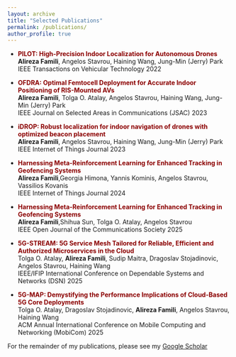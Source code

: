 ```yaml
---
layout: archive
title: "Selected Publications"
permalink: /publications/
author_profile: true
---
```

 

- <span style="color: #8B0000;">**PILOT: High-Precision Indoor Localization for Autonomous Drones**</span><br>
	**Alireza Famili**, Angelos Stavrou, Haining Wang, Jung-Min (Jerry) Park <br>
	IEEE Transactions on Vehicular Technology 2022

- <span style="color: #8B0000;">**OFDRA: Optimal Femtocell Deployment for Accurate Indoor Positioning of RIS-Mounted AVs**</span><br>
	**Alireza Famili**, Tolga O. Atalay, Angelos Stavrou, Haining Wang, Jung-Min (Jerry) Park <br>
	IEEE Journal on Selected Areas in Communications (JSAC) 2023 

- <span style="color: #8B0000;">**iDROP: Robust localization for indoor navigation of drones with optimized beacon placement**</span><br>
	**Alireza Famili**, Angelos Stavrou, Haining Wang, Jung-Min (Jerry) Park <br>
	IEEE Internet of Things Journal 2023 
	
- <span style="color: #8B0000;">**Harnessing Meta-Reinforcement Learning for Enhanced Tracking in Geofencing Systems**</span><br>
	**Alireza Famili**,Georgia Himona, Yannis Kominis, Angelos Stavrou, Vassilios Kovanis<br>
	IEEE Internet of Things Journal 2024

- <span style="color: #8B0000;">**Harnessing Meta-Reinforcement Learning for Enhanced Tracking in Geofencing Systems**</span><br>
	**Alireza Famili**,Shihua Sun, Tolga O. Atalay, Angelos Stavrou<br>
	IEEE Open Journal of the Communications Society 2025

- <span style="color: #8B0000;">**5G-STREAM: 5G Service Mesh Tailored for Reliable, Efficient and Authorized Microservices in the Cloud** </span> <br>
	Tolga O. Atalay, **Alireza Famili**, Sudip Maitra, Dragoslav Stojadinovic, Angelos Stavrou, Haining Wang <br>
	IEEE/IFIP International Conference on Dependable Systems and Networks (DSN) 2025

- <span style="color: #8B0000;">**5G-MAP: Demystifying the Performance Implications of Cloud-Based 5G Core Deployments**</span><br>
	Tolga O. Atalay, Dragoslav Stojadinovic, **Alireza Famili**, Angelos Stavrou, Haining Wang <br>
	ACM Annual International Conference on Mobile Computing and Networking (MobiCom) 2025
	
	
For the remainder of my publications, please see my [Google Scholar](https://scholar.google.com/citations?hl=en&user=dKa-9XYAAAAJ&pagesize=80&view_op=list_works)
	

	

	

	

	




	
	
	




